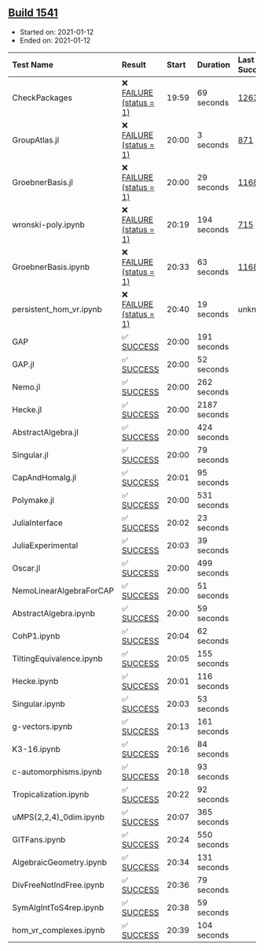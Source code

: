 ## [Build 1541](https://oscarci.mathematik.uni-kl.de/job/oscar-stable/1541/)

* Started on: 2021-01-12
* Ended on: 2021-01-12

| Test Name    | Result | Start | Duration | Last Success | First Failure |
|:-------------|:-------|:------|:---------|:-------------|:--------------|
| CheckPackages | ❌ [FAILURE (status = 1)](https://oscarci.mathematik.uni-kl.de/job/oscar-stable/1541/artifact/logs/build-1541/CheckPackages.log) | 19:59 | 69 seconds | [1263](https://oscarci.mathematik.uni-kl.de/job/oscar-stable/1263/) | [1264](https://oscarci.mathematik.uni-kl.de/job/oscar-stable/1264/) |
| GroupAtlas.jl | ❌ [FAILURE (status = 1)](https://oscarci.mathematik.uni-kl.de/job/oscar-stable/1541/artifact/logs/build-1541/GroupAtlas.jl.log) | 20:00 | 3 seconds | [871](https://oscarci.mathematik.uni-kl.de/job/oscar-stable/871/) | [872](https://oscarci.mathematik.uni-kl.de/job/oscar-stable/872/) |
| GroebnerBasis.jl | ❌ [FAILURE (status = 1)](https://oscarci.mathematik.uni-kl.de/job/oscar-stable/1541/artifact/logs/build-1541/GroebnerBasis.jl.log) | 20:00 | 29 seconds | [1168](https://oscarci.mathematik.uni-kl.de/job/oscar-stable/1168/) | [1169](https://oscarci.mathematik.uni-kl.de/job/oscar-stable/1169/) |
| wronski-poly.ipynb | ❌ [FAILURE (status = 1)](https://oscarci.mathematik.uni-kl.de/job/oscar-stable/1541/artifact/logs/build-1541/wronski-poly.ipynb.log) | 20:19 | 194 seconds | [715](https://oscarci.mathematik.uni-kl.de/job/oscar-stable/715/) | [716](https://oscarci.mathematik.uni-kl.de/job/oscar-stable/716/) |
| GroebnerBasis.ipynb | ❌ [FAILURE (status = 1)](https://oscarci.mathematik.uni-kl.de/job/oscar-stable/1541/artifact/logs/build-1541/GroebnerBasis.ipynb.log) | 20:33 | 63 seconds | [1168](https://oscarci.mathematik.uni-kl.de/job/oscar-stable/1168/) | [1169](https://oscarci.mathematik.uni-kl.de/job/oscar-stable/1169/) |
| persistent_hom_vr.ipynb | ❌ [FAILURE (status = 1)](https://oscarci.mathematik.uni-kl.de/job/oscar-stable/1541/artifact/logs/build-1541/persistent_hom_vr.ipynb.log) | 20:40 | 19 seconds | unknown | unknown |
| GAP | ✅ [SUCCESS](https://oscarci.mathematik.uni-kl.de/job/oscar-stable/1541/artifact/logs/build-1541/GAP.log) | 20:00 | 191 seconds |  |  |
| GAP.jl | ✅ [SUCCESS](https://oscarci.mathematik.uni-kl.de/job/oscar-stable/1541/artifact/logs/build-1541/GAP.jl.log) | 20:00 | 52 seconds |  |  |
| Nemo.jl | ✅ [SUCCESS](https://oscarci.mathematik.uni-kl.de/job/oscar-stable/1541/artifact/logs/build-1541/Nemo.jl.log) | 20:00 | 262 seconds |  |  |
| Hecke.jl | ✅ [SUCCESS](https://oscarci.mathematik.uni-kl.de/job/oscar-stable/1541/artifact/logs/build-1541/Hecke.jl.log) | 20:00 | 2187 seconds |  |  |
| AbstractAlgebra.jl | ✅ [SUCCESS](https://oscarci.mathematik.uni-kl.de/job/oscar-stable/1541/artifact/logs/build-1541/AbstractAlgebra.jl.log) | 20:00 | 424 seconds |  |  |
| Singular.jl | ✅ [SUCCESS](https://oscarci.mathematik.uni-kl.de/job/oscar-stable/1541/artifact/logs/build-1541/Singular.jl.log) | 20:00 | 79 seconds |  |  |
| CapAndHomalg.jl | ✅ [SUCCESS](https://oscarci.mathematik.uni-kl.de/job/oscar-stable/1541/artifact/logs/build-1541/CapAndHomalg.jl.log) | 20:01 | 95 seconds |  |  |
| Polymake.jl | ✅ [SUCCESS](https://oscarci.mathematik.uni-kl.de/job/oscar-stable/1541/artifact/logs/build-1541/Polymake.jl.log) | 20:00 | 531 seconds |  |  |
| JuliaInterface | ✅ [SUCCESS](https://oscarci.mathematik.uni-kl.de/job/oscar-stable/1541/artifact/logs/build-1541/JuliaInterface.log) | 20:02 | 23 seconds |  |  |
| JuliaExperimental | ✅ [SUCCESS](https://oscarci.mathematik.uni-kl.de/job/oscar-stable/1541/artifact/logs/build-1541/JuliaExperimental.log) | 20:03 | 39 seconds |  |  |
| Oscar.jl | ✅ [SUCCESS](https://oscarci.mathematik.uni-kl.de/job/oscar-stable/1541/artifact/logs/build-1541/Oscar.jl.log) | 20:00 | 499 seconds |  |  |
| NemoLinearAlgebraForCAP | ✅ [SUCCESS](https://oscarci.mathematik.uni-kl.de/job/oscar-stable/1541/artifact/logs/build-1541/NemoLinearAlgebraForCAP.log) | 20:00 | 51 seconds |  |  |
| AbstractAlgebra.ipynb | ✅ [SUCCESS](https://oscarci.mathematik.uni-kl.de/job/oscar-stable/1541/artifact/logs/build-1541/AbstractAlgebra.ipynb.log) | 20:00 | 59 seconds |  |  |
| CohP1.ipynb | ✅ [SUCCESS](https://oscarci.mathematik.uni-kl.de/job/oscar-stable/1541/artifact/logs/build-1541/CohP1.ipynb.log) | 20:04 | 62 seconds |  |  |
| TiltingEquivalence.ipynb | ✅ [SUCCESS](https://oscarci.mathematik.uni-kl.de/job/oscar-stable/1541/artifact/logs/build-1541/TiltingEquivalence.ipynb.log) | 20:05 | 155 seconds |  |  |
| Hecke.ipynb | ✅ [SUCCESS](https://oscarci.mathematik.uni-kl.de/job/oscar-stable/1541/artifact/logs/build-1541/Hecke.ipynb.log) | 20:01 | 116 seconds |  |  |
| Singular.ipynb | ✅ [SUCCESS](https://oscarci.mathematik.uni-kl.de/job/oscar-stable/1541/artifact/logs/build-1541/Singular.ipynb.log) | 20:03 | 53 seconds |  |  |
| g-vectors.ipynb | ✅ [SUCCESS](https://oscarci.mathematik.uni-kl.de/job/oscar-stable/1541/artifact/logs/build-1541/g-vectors.ipynb.log) | 20:13 | 161 seconds |  |  |
| K3-16.ipynb | ✅ [SUCCESS](https://oscarci.mathematik.uni-kl.de/job/oscar-stable/1541/artifact/logs/build-1541/K3-16.ipynb.log) | 20:16 | 84 seconds |  |  |
| c-automorphisms.ipynb | ✅ [SUCCESS](https://oscarci.mathematik.uni-kl.de/job/oscar-stable/1541/artifact/logs/build-1541/c-automorphisms.ipynb.log) | 20:18 | 93 seconds |  |  |
| Tropicalization.ipynb | ✅ [SUCCESS](https://oscarci.mathematik.uni-kl.de/job/oscar-stable/1541/artifact/logs/build-1541/Tropicalization.ipynb.log) | 20:22 | 92 seconds |  |  |
| uMPS(2,2,4)_0dim.ipynb | ✅ [SUCCESS](https://oscarci.mathematik.uni-kl.de/job/oscar-stable/1541/artifact/logs/build-1541/uMPS-2-2-4-_0dim.ipynb.log) | 20:07 | 365 seconds |  |  |
| GITFans.ipynb | ✅ [SUCCESS](https://oscarci.mathematik.uni-kl.de/job/oscar-stable/1541/artifact/logs/build-1541/GITFans.ipynb.log) | 20:24 | 550 seconds |  |  |
| AlgebraicGeometry.ipynb | ✅ [SUCCESS](https://oscarci.mathematik.uni-kl.de/job/oscar-stable/1541/artifact/logs/build-1541/AlgebraicGeometry.ipynb.log) | 20:34 | 131 seconds |  |  |
| DivFreeNotIndFree.ipynb | ✅ [SUCCESS](https://oscarci.mathematik.uni-kl.de/job/oscar-stable/1541/artifact/logs/build-1541/DivFreeNotIndFree.ipynb.log) | 20:36 | 79 seconds |  |  |
| SymAlgIntToS4rep.ipynb | ✅ [SUCCESS](https://oscarci.mathematik.uni-kl.de/job/oscar-stable/1541/artifact/logs/build-1541/SymAlgIntToS4rep.ipynb.log) | 20:38 | 59 seconds |  |  |
| hom_vr_complexes.ipynb | ✅ [SUCCESS](https://oscarci.mathematik.uni-kl.de/job/oscar-stable/1541/artifact/logs/build-1541/hom_vr_complexes.ipynb.log) | 20:39 | 104 seconds |  |  |
